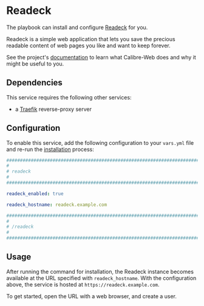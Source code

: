<!--
SPDX-FileCopyrightText: 2024 Slavi Pantaleev
SPDX-FileCopyrightText: 2024 noah
SPDX-FileCopyrightText: 2024 - 2025 MASH project contributors
SPDX-FileCopyrightText: 2025 Suguru Hirahara

SPDX-License-Identifier: AGPL-3.0-or-later
-->

# Readeck

The playbook can install and configure [Readeck](https://readeck.org) for you.

Readeck is a simple web application that lets you save the precious readable content of web pages you like and want to keep forever.

See the project's [documentation](https://readeck.org/en/docs/) to learn what Calibre-Web does and why it might be useful to you.

## Dependencies

This service requires the following other services:

- a [Traefik](traefik.md) reverse-proxy server

## Configuration

To enable this service, add the following configuration to your `vars.yml` file and re-run the [installation](../installing.md) process:

```yaml
########################################################################
#                                                                      #
# readeck                                                              #
#                                                                      #
########################################################################

readeck_enabled: true

readeck_hostname: readeck.example.com

########################################################################
#                                                                      #
# /readeck                                                             #
#                                                                      #
########################################################################
```

## Usage

After running the command for installation, the Readeck instance becomes available at the URL specified with `readeck_hostname`. With the configuration above, the service is hosted at `https://readeck.example.com`.

To get started, open the URL with a web browser, and create a user.
